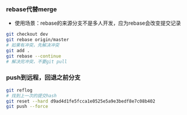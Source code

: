 ### rebase代替merge
  * 使用场景：rebase的来源分支不是多人开发，应为rebase会改变提交记录

```bash
git checkout dev
git rebase origin/master
# 如果有冲突，先解决冲突
git add .
git rebase --continue
# 解决完冲突，不要git pull

```

### push到远程，回退之前分支

```bash
git reflog
# 找到上一次的提交hash
git reset --hard d9ad4d1fe5fcca1e0525e5a9e3bedf8e7c08b402
git push --force
```